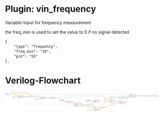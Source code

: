 # Plugin: vin_frequency

Variable-Input for frequency measurement

the freq_min is used to set the value to 0 if no signal detected

```
{
    "type": "frequency",
    "freq_min": "10",
    "pin": "G5"
},
```

# Verilog-Flowchart
![graphviz](./vin_frequency.svg)

